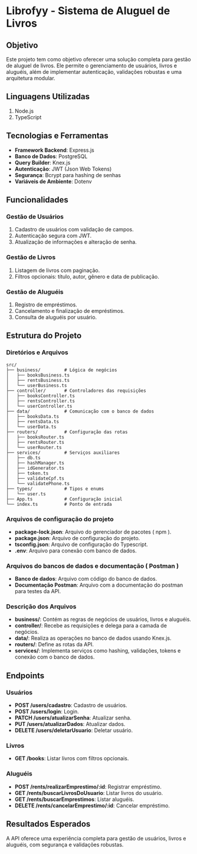 # Librofyy - Sistema de Aluguel de Livros

## Objetivo

Este projeto tem como objetivo oferecer uma solução completa para gestão de aluguel de livros. Ele permite o gerenciamento de usuários, livros e aluguéis, além de implementar autenticação, validações robustas e uma arquitetura modular.

## Linguagens Utilizadas

1. Node.js
2. TypeScript

## Tecnologias e Ferramentas

- **Framework Backend**: Express.js
- **Banco de Dados**: PostgreSQL
- **Query Builder**: Knex.js
- **Autenticação**: JWT (Json Web Tokens)
- **Segurança**: Bcrypt para hashing de senhas
- **Variáveis de Ambiente**: Dotenv

## Funcionalidades

### Gestão de Usuários

1. Cadastro de usuários com validação de campos.
2. Autenticação segura com JWT.
3. Atualização de informações e alteração de senha.

### Gestão de Livros

1. Listagem de livros com paginação.
2. Filtros opcionais: título, autor, gênero e data de publicação.

### Gestão de Aluguéis

1. Registro de empréstimos.
2. Cancelamento e finalização de empréstimos.
3. Consulta de aluguéis por usuário.

## Estrutura do Projeto

### Diretórios e Arquivos

```plaintext
src/
├── business/         # Lógica de negócios
│   ├── booksBusiness.ts
│   ├── rentsBusiness.ts
│   └── userBusiness.ts
├── controller/       # Controladores das requisições
│   ├── booksController.ts
│   ├── rentsController.ts
│   └── userController.ts
├── data/             # Comunicação com o banco de dados
│   ├── booksData.ts
│   ├── rentsData.ts
│   └── userData.ts
├── routers/          # Configuração das rotas
│   ├── booksRouter.ts
│   ├── rentsRouter.ts
│   └── userRouter.ts
├── services/         # Serviços auxiliares
│   ├── db.ts
│   ├── hashManager.ts
│   ├── idGenerator.ts
│   ├── token.ts
│   ├── validateCpf.ts
│   └── validatePhone.ts
├── types/            # Tipos e enums
│   └── user.ts
├── App.ts            # Configuração inicial
└── index.ts          # Ponto de entrada
```
### Arquivos de configuração do projeto

- **package-lock.json**: Arquivo do gerenciador de pacotes ( npm ).
- **package.json**: Arquivo de configuração do projeto.
- **tsconfig.json**: Arquivo de configuração do Typescript.
- **.env**: Arquivo para conexão com banco de dados.

### Arquivos do bancos de dados e documentação ( Postman )

- **Banco de dados**: Arquivo com código do banco de dados.
- **Documentação Postman**: Arquivo com a documentação do postman para testes da API.

### Descrição dos Arquivos

- **business/**: Contém as regras de negócios de usuários, livros e aluguéis.
- **controller/**: Recebe as requisições e delega para a camada de negócios.
- **data/**: Realiza as operações no banco de dados usando Knex.js.
- **routers/**: Define as rotas da API.
- **services/**: Implementa serviços como hashing, validações, tokens e conexão com o banco de dados.

## Endpoints

### Usuários
- **POST /users/cadastro**: Cadastro de usuários.
- **POST /users/login**: Login.
- **PATCH /users/atualizarSenha**: Atualizar senha.
- **PUT /users/atualizarDados**: Atualizar dados.
- **DELETE /users/deletarUsuario**: Deletar usuário.

### Livros
- **GET /books**: Listar livros com filtros opcionais.

### Aluguéis
- **POST /rents/realizarEmprestimo/:id**: Registrar empréstimo.
- **GET /rents/buscarLivrosDoUsuario**: Listar livros do usuário.
- **GET /rents/buscarEmprestimos**: Listar aluguéis.
- **DELETE /rents/cancelarEmprestimo/:id**: Cancelar empréstimo.

## Resultados Esperados

A API oferece uma experiência completa para gestão de usuários, livros e aluguéis, com segurança e validações robustas.
